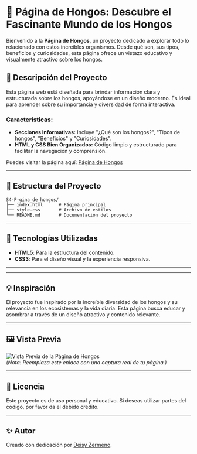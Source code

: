 # 🍄 Página de Hongos: Descubre el Fascinante Mundo de los Hongos

Bienvenido a la **Página de Hongos**, un proyecto dedicado a explorar todo lo relacionado con estos increíbles organismos. Desde qué son, sus tipos, beneficios y curiosidades, esta página ofrece un vistazo educativo y visualmente atractivo sobre los hongos.

## 🌟 Descripción del Proyecto

Esta página web está diseñada para brindar información clara y estructurada sobre los hongos, apoyándose en un diseño moderno. Es ideal para aprender sobre su importancia y diversidad de forma interactiva.

### Características:
- **Secciones Informativas:** Incluye "¿Qué son los hongos?", "Tipos de hongos", "Beneficios" y "Curiosidades".
- **HTML y CSS Bien Organizados:** Código limpio y estructurado para facilitar la navegación y comprensión.

Puedes visitar la página aquí: [Página de Hongos](https://deisyzermeno.github.io/S4-P-gina_de_hongos/)

---

## 📁 Estructura del Proyecto

```
S4-P-gina_de_hongos/
├── index.html      # Página principal
├── style.css       # Archivo de estilos
└── README.md       # Documentación del proyecto
```

---

## 🚀 Tecnologías Utilizadas

- **HTML5**: Para la estructura del contenido.
- **CSS3**: Para el diseño visual y la experiencia responsiva.

---

---

## 💡 Inspiración

El proyecto fue inspirado por la increíble diversidad de los hongos y su relevancia en los ecosistemas y la vida diaria. Esta página busca educar y asombrar a través de un diseño atractivo y contenido relevante.

---

## 🖼️ Vista Previa

![Vista Previa de la Página de Hongos](https://via.placeholder.com/800x400)  
_(Nota: Reemplaza este enlace con una captura real de tu página.)_

---

## 📝 Licencia

Este proyecto es de uso personal y educativo. Si deseas utilizar partes del código, por favor da el debido crédito.

---

## ✨ Autor

Creado con dedicación por [Deisy Zermeno](https://github.com/DeisyZermeno).
